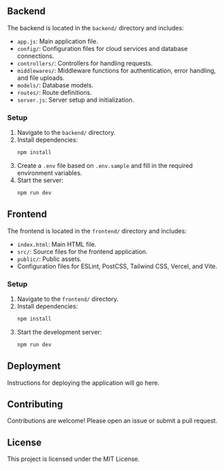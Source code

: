 
## Backend

The backend is located in the `backend/` directory and includes:

- `app.js`: Main application file.
- `config/`: Configuration files for cloud services and database connections.
- `controllers/`: Controllers for handling requests.
- `middlewares/`: Middleware functions for authentication, error handling, and file uploads.
- `models/`: Database models.
- `routes/`: Route definitions.
- `server.js`: Server setup and initialization.

### Setup

1. Navigate to the `backend/` directory.
2. Install dependencies:
    ```sh
    npm install
    ```
3. Create a `.env` file based on `.env.sample` and fill in the required environment variables.
4. Start the server:
    ```sh
    npm run dev
    ```

## Frontend

The frontend is located in the `frontend/` directory and includes:

- `index.html`: Main HTML file.
- `src/`: Source files for the frontend application.
- `public/`: Public assets.
- Configuration files for ESLint, PostCSS, Tailwind CSS, Vercel, and Vite.

### Setup

1. Navigate to the `frontend/` directory.
2. Install dependencies:
    ```sh
    npm install
    ```
3. Start the development server:
    ```sh
    npm run dev
    ```

## Deployment

Instructions for deploying the application will go here.

## Contributing

Contributions are welcome! Please open an issue or submit a pull request.

## License

This project is licensed under the MIT License.
